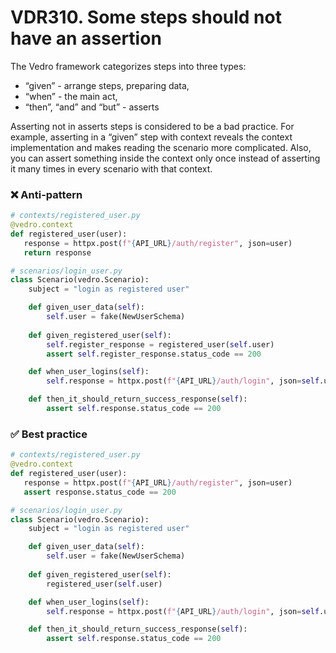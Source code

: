 # VDR310. Some steps should not have an assertion
The Vedro framework categorizes steps into three types:

- “given” - arrange steps, preparing data,
- “when” - the main act,
- “then”, “and” and “but” - asserts

Asserting not in asserts steps is considered to be a bad practice. For example, asserting in a “given” step with context reveals the context implementation and makes reading the scenario more complicated.
Also, you can assert something inside the context only once instead of asserting it many times in every scenario with that context.

### ❌ Anti-pattern
```python
# contexts/registered_user.py
@vedro.context
def registered_user(user):
   response = httpx.post(f"{API_URL}/auth/register", json=user)
   return response

# scenarios/login_user.py
class Scenario(vedro.Scenario):
    subject = "login as registered user"

    def given_user_data(self):
        self.user = fake(NewUserSchema)
    
    def given_registered_user(self):
        self.register_response = registered_user(self.user)
        assert self.register_response.status_code == 200 

    def when_user_logins(self):
        self.response = httpx.post(f"{API_URL}/auth/login", json=self.user)

    def then_it_should_return_success_response(self):
        assert self.response.status_code == 200
```
### ✅ Best practice
```python
# contexts/registered_user.py
@vedro.context
def registered_user(user):
   response = httpx.post(f"{API_URL}/auth/register", json=user)
   assert response.status_code == 200

# scenarios/login_user.py
class Scenario(vedro.Scenario):
    subject = "login as registered user"

    def given_user_data(self):
        self.user = fake(NewUserSchema)
    
    def given_registered_user(self):
        registered_user(self.user)    

    def when_user_logins(self):
        self.response = httpx.post(f"{API_URL}/auth/login", json=self.user)

    def then_it_should_return_success_response(self):
        assert self.response.status_code == 200
```

